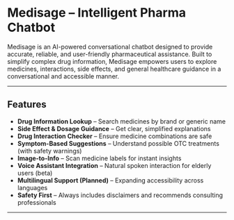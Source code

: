 

#  Medisage – Intelligent Pharma Chatbot

Medisage is an AI-powered conversational chatbot designed to provide accurate, reliable, and user-friendly pharmaceutical assistance. Built to simplify complex drug information, Medisage empowers users to explore medicines, interactions, side effects, and general healthcare guidance in a conversational and accessible manner.

---

##  Features

-  **Drug Information Lookup** – Search medicines by brand or generic name  
-  **Side Effect & Dosage Guidance** – Get clear, simplified explanations  
-  **Drug Interaction Checker** – Ensure medicine combinations are safe  
-  **Symptom-Based Suggestions** – Understand possible OTC treatments (with safety warnings)  
-  **Image-to-Info** – Scan medicine labels for instant insights  
-  **Voice Assistant Integration** – Natural spoken interaction for elderly users (beta)  
-  **Multilingual Support (Planned)** – Expanding accessibility across languages  
-  **Safety First** – Always includes disclaimers and recommends consulting professionals  

---


